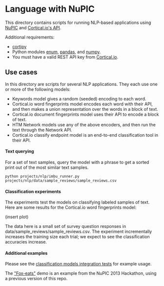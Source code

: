 # Language with NuPIC

This directory contains scripts for running NLP-based applications using [NuPIC](https://github.com/numenta/nupic) and [Cortical.io's API](http://www.cortical.io/developers.html).

Additional requirements:

- [cortipy](https://github.com/numenta/cortipy)
- Python modules [enum](https://pypi.python.org/pypi/enum34), [pandas](http://pandas.pydata.org/), and [numpy](http://www.numpy.org/).
- You must have a valid REST API key from [Cortical.io](http://www.cortical.io/developers.html).

## Use cases
In this directory are scripts for several NLP applications. They each use one or more of the following models:

- Keywords model gives a random (seeded) encoding to each word.
- Cortical.io word fingerprints model encodes each word with their API, and then makes a union representation over the words in a block of text.
- Cortical.io document fingerprints model uses their API to encode a block of text.
- HTM Network models use any of the above encoders, and then run the text through the Network API.
- Cortical.io classify endpoint model is an end-to-end classification tool in their API.

#### Text querying

For a set of text samples, query the model with a phrase to get a sorted print out of the most similar text samples.

	python projects/nlp/imbu_runner.py projects/nlp/data/sample_reviews/sample_reviews.csv


#### Classification experiments

The experiments test the models on classifying labeled samples of text. Here are some results for the Cortical.io word fingerprints model:

(insert plot)

The data here is a small set of survey question responses in data/sample_reviews/sample_reviews.csv. The experiment incrementally increases the training size each trial; we expect to see the classification accuracies increase.


#### Additional examples

Please see the [classification models integration tests](https://github.com/numenta/nupic.research/blob/master/tests/nlp/integration/classification_models_validation_test.py) for example usage.

The ["Fox-eats"](https://www.youtube.com/watch?v=X4XjYXFRIAQ&start=7084) demo is an example from the NuPIC 2013 Hackathon, using a previous version of this repo.
